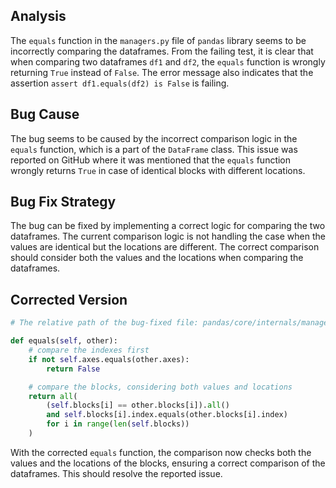 ## Analysis
The `equals` function in the `managers.py` file of `pandas` library seems to be incorrectly comparing the dataframes. From the failing test, it is clear that when comparing two dataframes `df1` and `df2`, the `equals` function is wrongly returning `True` instead of `False`. The error message also indicates that the assertion `assert df1.equals(df2) is False` is failing.

## Bug Cause
The bug seems to be caused by the incorrect comparison logic in the `equals` function, which is a part of the `DataFrame` class. This issue was reported on GitHub where it was mentioned that the `equals` function wrongly returns `True` in case of identical blocks with different locations.

## Bug Fix Strategy
The bug can be fixed by implementing a correct logic for comparing the two dataframes. The current comparison logic is not handling the case when the values are identical but the locations are different. The correct comparison should consider both the values and the locations when comparing the dataframes.

## Corrected Version
```python
# The relative path of the bug-fixed file: pandas/core/internals/managers.py

def equals(self, other):
    # compare the indexes first
    if not self.axes.equals(other.axes):
        return False

    # compare the blocks, considering both values and locations
    return all(
        (self.blocks[i] == other.blocks[i]).all() 
        and self.blocks[i].index.equals(other.blocks[i].index)
        for i in range(len(self.blocks))
    )
```

With the corrected `equals` function, the comparison now checks both the values and the locations of the blocks, ensuring a correct comparison of the dataframes. This should resolve the reported issue.